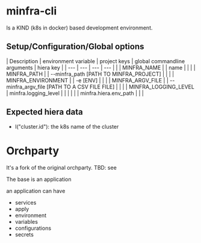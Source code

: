# minfra-cli

Is a KIND (k8s in docker) based development environment.


## Setup/Configuration/Global options


| Description | environment variable | project keys | global commandline arguments | hiera key |
| --- | --- | --- | --- |
|   | MINFRA_NAME          |                       | name                                         |   |
|   | MINFRA_PATH          |                       | --minfra_path [PATH TO MINFRA_PROJECT]       |   |
|   | MINFRA_ENVIRONMENT   |                       | -e [ENV]                                     |   |
|   | MINFRA_ARGV_FILE     |                       | --minfra_argv_file [PATH TO A CSV FILE FILE] |   |
|   | MINFRA_LOGGING_LEVEL | minfra.logging_level  |                                              |   |
|   |                      | minfra.hiera.env_path |                                              |   |


## Expected hiera data

 * l("cluster.id"): the k8s name of the cluster
 













# Orchparty

It's a fork of the original orchparty. TBD: see

The base is an application

an application can have 
 * services
 * apply
 * environment
 * variables
 * configurations
 * secrets
